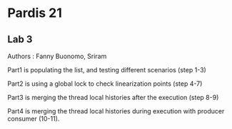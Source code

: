 # Pardis 21
## Lab 3

Authors : Fanny Buonomo, Sriram 

Part1 is populating the list, and testing different scenarios (step 1-3)

Part2 is using a global lock to check linearization points (step 4-7)

Part3 is merging the thread local histories after the execution (step 8-9)

Part4 is merging the thread local histories during execution with producer consumer (10-11).
